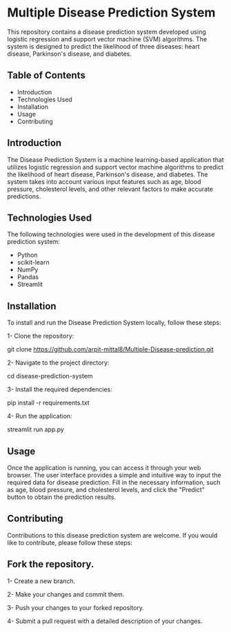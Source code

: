 # Multiple Disease Prediction System
This repository contains a disease prediction system developed using logistic regression and support vector machine (SVM) algorithms. The system is designed to predict the likelihood of three diseases: heart disease, Parkinson's disease, and diabetes.

## Table of Contents
- Introduction
- Technologies Used
- Installation
- Usage
- Contributing

## Introduction
The Disease Prediction System is a machine learning-based application that utilizes logistic regression and support vector machine algorithms to predict the likelihood of heart disease, Parkinson's disease, and diabetes. The system takes into account various input features such as age, blood pressure, cholesterol levels, and other relevant factors to make accurate predictions.

## Technologies Used
The following technologies were used in the development of this disease prediction system:

- Python
- scikit-learn
- NumPy
- Pandas
- Streamlit

## Installation
To install and run the Disease Prediction System locally, follow these steps:

1- Clone the repository:

git clone https://github.com/arpit-mittal8/Multiple-Disease-prediction.git

2- Navigate to the project directory:

cd disease-prediction-system

3- Install the required dependencies:

pip install -r requirements.txt

4- Run the application:

streamlit run app.py
## Usage
Once the application is running, you can access it through your web browser. The user interface provides a simple and intuitive way to input the required data for disease prediction. Fill in the necessary information, such as age, blood pressure, and cholesterol levels, and click the "Predict" button to obtain the prediction results.

## Contributing
Contributions to this disease prediction system are welcome. If you would like to contribute, please follow these steps:

## Fork the repository.
1- Create a new branch.

2- Make your changes and commit them.

3- Push your changes to your forked repository.

4- Submit a pull request with a detailed description of your changes.
